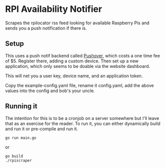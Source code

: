 # RPI Availability Notifier

Scrapes the rpilocator rss feed looking for available Raspberry Pis and sends you a push notification if there is.

## Setup

This uses a push notif backend called [Pushover](https://pushover.net/), which costs a one time fee of $5. 
Register there, adding a custom device. Then set up a new application, which only seems to be doable via the website dashboard.

This will net you a user key, device name, and an application token.

Copy the example-config.yaml file, rename it config.yaml, add the above values into the config and bob's your uncle.

## Running it

The intention for this is to be a cronjob on a server somewhere but I'll leave that as an exercise for the reader. 
To run it, you can either dynamically build and run it or pre-compile and run it.

    go run main.go

or 
    
    go build
    ./rpiscraper